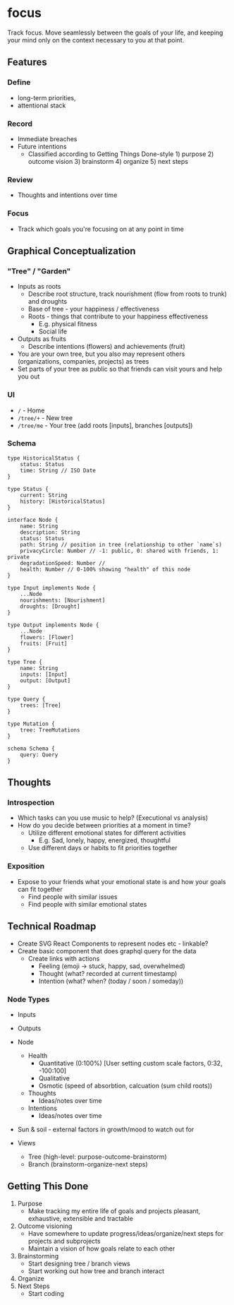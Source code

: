 # focus

Track focus. Move seamlessly between the goals of your life, and keeping your mind only on the context necessary to you at that point.

## Features

### Define
* long-term priorities,
* attentional stack

### Record
* Immediate breaches
* Future intentions
   * Classified according to Getting Things Done-style 1) purpose 2) outcome vision 3) brainstorm 4) organize 5) next steps

### Review
* Thoughts and intentions over time

### Focus
* Track which goals you're focusing on at any point in time

## Graphical Conceptualization

### "Tree" / "Garden"

* Inputs as roots
   * Describe root structure, track nourishment (flow from roots to trunk) and droughts
   * Base of tree - your happiness / effectiveness
   * Roots - things that contribute to your happiness effectiveness
      * E.g. physical fitness
      * Social life
* Outputs as fruits
   * Describe intentions (flowers) and achievements (fruit)
* You are your own tree, but you also may represent others (organizations, companies, projects) as trees
* Set parts of your tree as public so that friends can visit yours and help you out

### UI

* `/` - Home
* `/tree/+` - New tree
* `/tree/me` - Your tree (add roots [inputs], branches [outputs])

### Schema

```gql
type HistoricalStatus {
	status: Status
	time: String // ISO Date
}

type Status {
	current: String
	history: [HistoricalStatus]
}

interface Node {
	name: String
	description: String
	status: Status
	path: String // position in tree (relationship to other `name`s)
	privacyCircle: Number // -1: public, 0: shared with friends, 1: private
	degradationSpeed: Number // 
	health: Number // 0-100% showing "health" of this node
}

type Input implements Node {
	...Node
	nourishments: [Nourishment]
	droughts: [Drought]
}

type Output implements Node {
	...Node
	flowers: [Flower]
	fruits: [Fruit]
}

type Tree {
	name: String
	inputs: [Input]
	output: [Output]
}

type Query {
	trees: [Tree]
}

type Mutation {
	tree: TreeMutations
}

schema Schema {
	query: Query
}
```

## Thoughts

### Introspection

* Which tasks can you use music to help? (Executional vs analysis)
* How do you decide between priorities at a moment in time?
   * Utilize different emotional states for different activities
      * E.g. Sad, lonely, happy, energized, thoughtful
   * Use different days or habits to fit priorities together

### Exposition

* Expose to your friends what your emotional state is and how your goals can fit together
   * Find people with similar issues
   * Find people with similar emotional states

## Technical Roadmap

* Create SVG React Components to represent nodes etc - linkable?
* Create basic component that does graphql query for the data
   * Create links with actions
      * Feeling (emoji -> stuck, happy, sad, overwhelmed)
      * Thought (what? recorded at current timestamp)
      * Intention (what? when? (today / soon / someday))

### Node Types

* Inputs
* Outputs
* Node
   * Health
      * Quantitative (0:100%) [User setting custom scale factors, 0:32, -100:100]
      * Qualitative
      * Osmotic (speed of absorbtion, calcuation (sum child roots))
   * Thoughts
      * Ideas/notes over time
   * Intentions
      * Ideas/notes over time
* Sun & soil - external factors in growth/mood to watch out for

* Views
   * Tree (high-level: purpose-outcome-brainstorm)
   * Branch (brainstorm-organize-next steps)

## Getting This Done

1. Purpose
   * Make tracking my entire life of goals and projects pleasant, exhaustive, extensible and tractable
1. Outcome visioning
   * Have somewhere to update progress/ideas/organize/next steps for projects and subprojects
   * Maintain a vision of how goals relate to each other
1. Brainstorming
   * Start designing tree / branch views
   * Start working out how tree and branch interact
1. Organize
1. Next Steps
   * Start coding